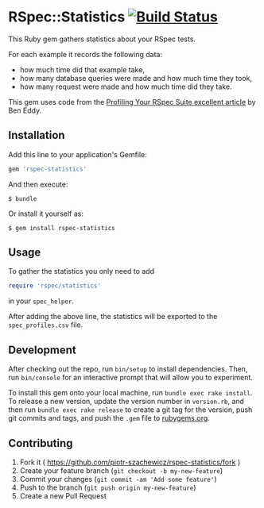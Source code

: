 # RSpec::Statistics [![Build Status](https://travis-ci.org/piotr-szachewicz/rspec-statistics.svg?branch=master)](https://travis-ci.org/piotr-szachewicz/rspec-statistics)

This Ruby gem gathers statistics about your RSpec tests.

For each example it records the following data:
 * how much time did that example take,
 * how many database queries were made and how much time they took,
 * how many request were made and how much time did they take.

This gem uses code from the [Profiling Your RSpec
Suite excellent article](http://www.foraker.com/profiling-your-rspec-suite/) by Ben Eddy.

## Installation

Add this line to your application's Gemfile:

```ruby
gem 'rspec-statistics'
```

And then execute:

    $ bundle

Or install it yourself as:

    $ gem install rspec-statistics

## Usage

To gather the statistics you only need to add

```ruby
require 'rspec/statistics'
```

in your `spec_helper`.

After adding the above line, the statistics will be exported to the
`spec_profiles.csv` file.

## Development

After checking out the repo, run `bin/setup` to install dependencies. Then, run `bin/console` for an interactive prompt that will allow you to experiment.

To install this gem onto your local machine, run `bundle exec rake install`. To release a new version, update the version number in `version.rb`, and then run `bundle exec rake release` to create a git tag for the version, push git commits and tags, and push the `.gem` file to [rubygems.org](https://rubygems.org).

## Contributing

1. Fork it ( https://github.com/piotr-szachewicz/rspec-statistics/fork )
2. Create your feature branch (`git checkout -b my-new-feature`)
3. Commit your changes (`git commit -am 'Add some feature'`)
4. Push to the branch (`git push origin my-new-feature`)
5. Create a new Pull Request

